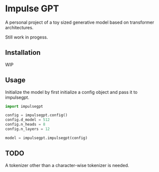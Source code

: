 # Impulse GPT
A personal project of a toy sized generative model based on transformer architectures.

Still work in progess.

## Installation
WIP

## Usage

Initialize the model by first initialize a config object and pass it to impulsegpt.
```python
import impulsegpt

config = impulsegpt.config()
config.d_model = 512
config.n_heads = 8
config.n_layers = 12

model = impulsegpt.impulsegpt(config)
```

## TODO
A tokenizer other than a character-wise tokenizer is needed.